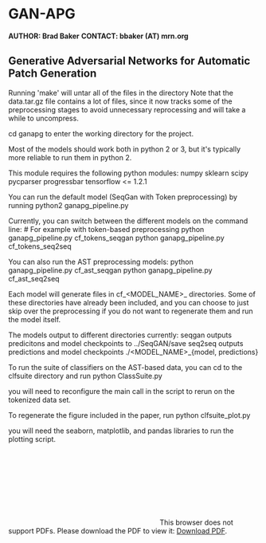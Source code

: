 # GAN-APG

**AUTHOR: Brad Baker**
**CONTACT: bbaker (AT) mrn.org**

## Generative Adversarial Networks for Automatic Patch Generation

Running 'make' will untar all of the files in the directory
Note that the data.tar.gz file contains a lot of files, since it now tracks some of the preprocessing
stages to avoid unnecessary reprocessing 
and will take a while to uncompress.

cd ganapg to enter the working directory for the project. 

Most of the models should work both in python 2 or 3, but it's typically more
reliable to run them in python 2.

This module requires the following python modules:
	numpy
	sklearn
	scipy
	pycparser
	progressbar
	tensorflow <= 1.2.1
	
You can run the default model (SeqGan with Token preprocessing) by running
	python2 ganapg_pipeline.py


Currently, you can switch between the different models on the command line:	
	# For example with token-based preprocessing
	python ganapg_pipeline.py cf_tokens_seqgan
	python ganapg_pipeline.py cf_tokens_seq2seq

You can also run the AST preprocessing models:
	python ganapg_pipeline.py cf_ast_seqgan
	python ganapg_pipeline.py cf_ast_seq2seq

Each model will generate files in cf_<MODEL_NAME>_<OPERATION> directories. 
Some of these directories have already been included, and you can choose to just
skip over the preprocessing if you do not want to regenerate them and run the model itself.

The models output to different directories currently:
	seqgan outputs predicitons and model checkpoints to ../SeqGAN/save
	seq2seq outputs predictions and model checkpoints ./<MODEL_NAME>_{model, predictions}


To run the suite of classifiers on the AST-based data, you can cd to the clfsuite directory
and run
	python ClassSuite.py

you will need to reconfigure the main call in the script to rerun on the tokenized data set. 

To regenerate the figure included in the paper, run
	python clfsuite_plot.py

you will need the seaborn, matplotlib, and pandas libraries to run the plotting script.

<object data="https://raw.githubusercontent.com/bbradt/GAN-APG/9a02d928f08b7b8d99cc71619382ea26536e3367/seqgan-apg-sequential.pdf" type="application/pdf" width="700px" height="700px">
    <embed src="https://raw.githubusercontent.com/bbradt/GAN-APG/9a02d928f08b7b8d99cc71619382ea26536e3367/seqgan-apg-sequential.pdf">
        This browser does not support PDFs. Please download the PDF to view it: <a href="https://raw.githubusercontent.com/bbradt/GAN-APG/9a02d928f08b7b8d99cc71619382ea26536e3367/seqgan-apg-sequential.pdf">Download PDF</a>.</p>
    </embed>
</object>
